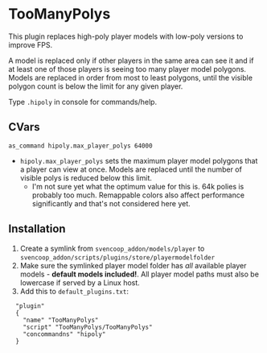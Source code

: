 # TooManyPolys
This plugin replaces high-poly player models with low-poly versions to improve FPS.
				
A model is replaced only if other players in the same area can see it and if at least one of those players is seeing too many player model polygons. Models are replaced in order from most to least polygons, until the visible polygon count is below the limit for any given player.

Type `.hipoly` in console for commands/help.

## CVars
```
as_command hipoly.max_player_polys 64000
```
- `hipoly.max_player_polys` sets the maximum player model polygons that a player can view at once. Models are replaced until the number of visible polys is reduced below this limit.
  - I'm not sure yet what the optimum value for this is. 64k polies is probably too much. Remappable colors also affect performance significantly and that's not considered here yet.

## Installation
1. Create a symlink from `svencoop_addon/models/player` to `svencoop_addon/scripts/plugins/store/playermodelfolder`
1. Make sure the symlinked player model folder has _all_ available player models - **default models included!**. All player model paths must also be lowercase if served by a Linux host.
1. Add this to `default_plugins.txt`:
```
  "plugin"
  {
    "name" "TooManyPolys"
    "script" "TooManyPolys/TooManyPolys"
    "concommandns" "hipoly"
  }
```
